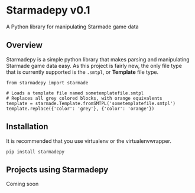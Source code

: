 # Starmadepy v0.1

A Python library for manipulating Starmade game data

## Overview

Starmadepy is a simple python library that makes parsing and manipulating Starmade game data easy. As this project is fairly new, the only file type that is currently supported is the `.smtpl`, or **Template** file type.


    from starmadepy import starmade

    # Loads a template file named sometemplatefile.smtpl
    # Replaces all grey colored blocks, with orange equivalents
    template = starmade.Template.fromSMTPL('sometemplatefile.smtpl')
    template.replace({'color': 'grey'}, {'color': 'orange'})


## Installation

It is recommended that you use virtualenv or the virtualenvwrapper.

    pip install starmadepy


## Projects using Starmadepy

Coming soon
